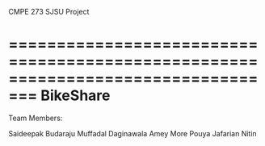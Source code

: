 
CMPE 273 SJSU Project

=================================================================================
                                  BikeShare
=================================================================================

Team Members:

Saideepak Budaraju
Muffadal Daginawala
Amey More
Pouya Jafarian
Nitin
